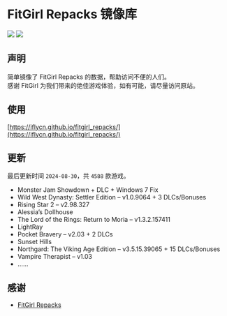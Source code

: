 ﻿# FitGirl Repacks 镜像库
![](https://img.shields.io/badge/ci-passing-brightgreen.svg?logo=github)
![](https://img.shields.io/badge/license-MIT-brightgreen.svg)

## 声明
简单镜像了 FitGirl Repacks 的数据，帮助访问不便的人们。  
感谢 FitGirl 为我们带来的绝佳游戏体验，如有可能，请尽量访问原站。

## 使用
[https://iflycn.github.io/fitgirl_repacks/](https://iflycn.github.io/fitgirl_repacks/)

## 更新
最后更新时间 `2024-08-30`，共 `4588` 款游戏。
- Monster Jam Showdown + DLC + Windows 7 Fix
- Wild West Dynasty: Settler Edition – v1.0.9064 + 3 DLCs/Bonuses
- Rising Star 2 – v2.98.327
- Alessia’s Dollhouse
- The Lord of the Rings: Return to Moria – v1.3.2.157411
- LightRay
- Pocket Bravery – v2.03 + 2 DLCs
- Sunset Hills
- Northgard: The Viking Age Edition – v3.5.15.39065 + 15 DLCs/Bonuses
- Vampire Therapist – v1.03
- ……

## 感谢
- [FitGirl Repacks](https://fitgirl-repacks.site/)

